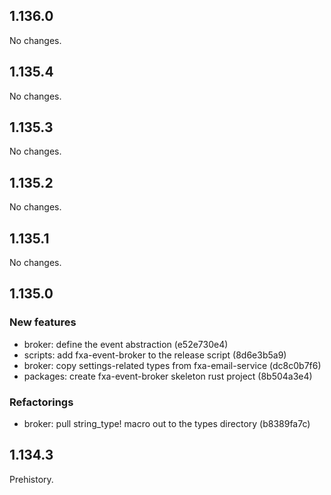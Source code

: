 ## 1.136.0

No changes.

## 1.135.4

No changes.

## 1.135.3

No changes.

## 1.135.2

No changes.

## 1.135.1

No changes.

## 1.135.0

### New features

* broker: define the event abstraction (e52e730e4)
* scripts: add fxa-event-broker to the release script (8d6e3b5a9)
* broker: copy settings-related types from fxa-email-service (dc8c0b7f6)
* packages: create fxa-event-broker skeleton rust project (8b504a3e4)

### Refactorings

* broker: pull string_type! macro out to the types directory (b8389fa7c)

## 1.134.3

Prehistory.


